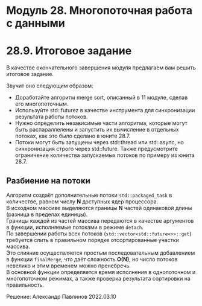 # Модуль 28. Многопоточная работа с данными 
# 28.9. Итоговое задание

В качестве окончательного завершения модуля предлагаем вам решить итоговое задание.

Звучит оно следующим образом:

- Доработайте алгоритм merge sort, описанный в 11 модуле, сделав его многопоточным.
- Используйте std::futurez в качестве инструмента для синхронизации результата работы потоков.
- Нужно определить независимые части алгоритма, которые могут быть распараллелены и запустить их вычисление в отдельных потоках, как это было сделано в юните 28.7.
- Потоки могут быть запущены через std::thread или std::async, но синхронизация строго через std::future. Также предусмотрите ограничение количества запускаемых потоков по примеру из юнита 28.7.


## Разбиение на потоки

Алгоритм создаёт дополнительные потоки `std::packaged_task` в количестве, равном числу **N** доступных ядер процессора.  \
В исходном массиве выделяются границы **N** частей одинаковой длины (разница в пределах единицы). \
Границы каждой из частей массива передаются в качестве аргументов в функции, исполняемые потоками в режиме `detach`. \
По завершении работы всех потоков (`std::vector<std::future<>>::get`) требуется слить в правильном порядке отсортированные участки массива. \
Это слияние осуществляется простым последовательным добавлением в функции `finalMerge`, что даёт сложность **O(N)**, но число потоков невелико и этим временем можно пренебречь. \
В основной функции определяется время исполнения в однопоточном и многопоточном режимах, а также проверка результата сортировки на правильность.





Решение: Александр Павлинов 2022.03.10